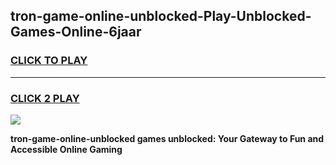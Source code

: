 
## tron-game-online-unblocked-Play-Unblocked-Games-Online-6jaar
<h3>
<a href="https://premium76.site?title=tron-game-online-unblocked&ref=25A">CLICK TO PLAY</a></h3>
<hr>

<h3>
<a href="https://premium76.site?title=tron-game-online-unblocked&ref=25A">CLICK 2 PLAY</a>
  
</h3>

<a href="https://premium76.site?title=tron-game-online-unblocked&ref=25A"><img src="https://clearcache.store/games.png"></a>


**tron-game-online-unblocked games unblocked: Your Gateway to Fun and Accessible Online Gaming**

